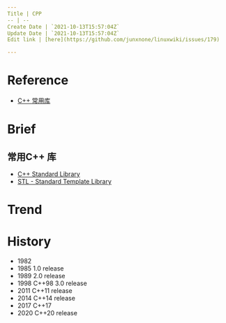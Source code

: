 ```yaml
---
Title | CPP
-- | --
Create Date | `2021-10-13T15:57:04Z`
Update Date | `2021-10-13T15:57:04Z`
Edit link | [here](https://github.com/junxnone/linuxwiki/issues/179)

---
```

# Reference
- [C++ 常用库](https://segmentfault.com/a/1190000011483340)

# Brief

## 常用C++ 库

- [C++ Standard Library](https://github.com/junxnone/tech-io/issues/1001)
- [STL - Standard Template Library](https://github.com/junxnone/tech-io/issues/1002)

# Trend

# History

- 1982
- 1985 1.0 release
- 1989 2.0 release
- 1998 C++98 3.0 release
- 2011 C++11 release
- 2014 C++14 release
- 2017 C++17
- 2020 C++20 release
